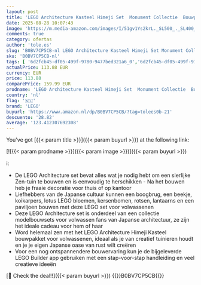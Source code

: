 ```yaml
---
layout: post
title: 'LEGO Architecture Kasteel Himeji Set  Monument Collectie  Bouwpakket voor Volwassenen  Cadeau voor Hem en Haar  Fans van Tuinieren en de Japanse Cultuur  Inclusief Bouwbare Kersenbomen 21060'
date: 2025-08-28 10:07:43
image: 'https://m.media-amazon.com/images/I/51gv1Ys2krL._SL500_._SL400_.jpg'
comments: true
category: ofertas
author: 'tole.es'
slug: 'B0BV7CP5CB-nl LEGO Architecture Kasteel Himeji Set Monument Collectie...'
sku: 'B0BV7CP5CB-nl'
tags: [ '6d2fcb45-df05-499f-9780-9477bed321a6_0','6d2fcb45-df05-499f-9780-9477bed321a6_501','6d2fcb45-df05-499f-9780-9477bed321a6_8801','Arborist Merchandising Root','Bouw- & constructiespeelgoed','Educatief speelgoed','Lego','STEM','Self Service','Special Features Stores','Speelgoed & spellen','Speelgoedbouwsets','lego','🇳🇱', ]
actualPrice: 113.88 EUR
currency: EUR
price: 113.88
comparePrice: 159.99 EUR
prodname: 'LEGO Architecture Kasteel Himeji Set  Monument Collectie  Bouwpakket voor Volwassenen  Cadeau voor Hem en Haar  Fans van Tuinieren en de Japanse Cultuur  Inclusief Bouwbare Kersenbomen 21060'
country: 'nl'
flag: '🇳🇱'
brand: 'LEGO'
buyurl: 'https://www.amazon.nl/dp/B0BV7CP5CB/?tag=tolees0b-21'
descuento: '28.82'
average: '123.412307692308'
---
```


You've got [{{< param title >}}]({{< param buyurl >}}) at the following link:

[![{{< param prodname >}}]({{< param image >}})]({{< param buyurl >}})

ℹ️:

- De LEGO Architecture set bevat alles wat je nodig hebt om een sierlijke Zen-tuin te bouwen en is eenvoudig te herschikken - Na het bouwen heb je fraaie decoratie voor thuis of op kantoor
- Liefhebbers van de Japanse cultuur kunnen een boogbrug, een beekje, koikarpers, lotus LEGO bloemen, kersenbomen, rotsen, lantaarns en een paviljoen bouwen met deze LEGO set voor volwassenen
- Deze LEGO Architecture set is onderdeel van een collectie modelbouwsets voor volwassen fans van Japanse architectuur, ze zijn het ideale cadeau voor hem of haar
- Word helemaal zen met het LEGO Architecture Himeji Kasteel bouwpakket voor volwassenen, ideaal als je van creatief tuinieren houdt en je je eigen Japanse oase van rust wilt creëren
- Voor een nog ontspannendere bouwervaring kun je de bijgeleverde LEGO Builder app gebruiken met een stap-voor-stap handleiding en veel creatieve ideeën

[🛒 Check the deal!!]({{< param buyurl >}})
{{<world>}}B0BV7CP5CB{{</world>}}
